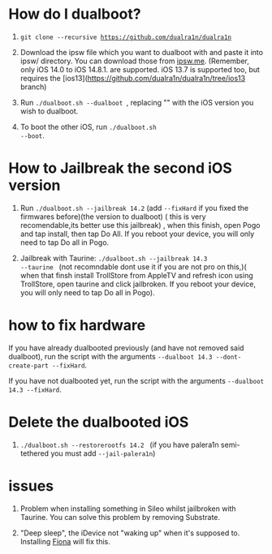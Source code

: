 # How do I dualboot?

1. <code>git clone --recursive https://github.com/dualra1n/dualra1n</code>

2. Download the ipsw file which you want to dualboot with and paste it into ipsw/ directory. You can download those from [ipsw.me](https://ipsw.me). (Remember, only iOS 14.0 to iOS 14.8.1. are supported. iOS 13.7 is supported too, but requires the [ios13](https://github.com/dualra1n/dualra1n/tree/ios13 branch)

3. Run <code>./dualboot.sh --dualboot <iOSver></code>, replacing "<iOSver>" with the iOS version you wish to dualboot.

4. To boot the other iOS, run <code>./dualboot.sh --boot</code>.

# How to Jailbreak the second iOS version  

1. Run `./dualboot.sh --jailbreak 14.2` (add `--fixHard` if you fixed the firmwares before)(the version to dualboot) ( this is very recomendable,its better use this jailbreak) , when this finish, open Pogo and tap install, then tap Do All. If you reboot your device, you will only need to tap Do all in Pogo.

2. Jailbreak with Taurine: <code>./dualboot.sh --jailbreak 14.3 --taurine </code> (not recomndable dont use it if you are not pro on this,)( when that finsh install TrollStore from AppleTV and refresh icon using TrollStore, open taurine and click jailbroken. If you reboot your device, you will only need to tap Do all in Pogo).

# how to fix hardware 

If you have already dualbooted previously (and have not removed said dualboot), run the script with the arguments `--dualboot 14.3 --dont-create-part --fixHard`.

If you have not dualbooted yet, run the script with the arguments `--dualboot 14.3 --fixHard`.

# Delete the dualbooted iOS

1. <code>./dualboot.sh --restorerootfs 14.2 </code> (if you have palera1n semi-tethered you must add <code>--jail-palera1n</code>)


# issues 

1. Problem when installing something in Sileo whilst jailbroken with Taurine. You can solve this problem by removing Substrate.


2. "Deep sleep", the iDevice not "waking up" when it's supposed to. Installing [Fiona](https://www.ios-repo-updates.com/repository/julioverne-s-repo/package/com.julioverne.fiona/) will fix this.


